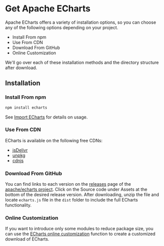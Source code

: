 # Get Apache ECharts

Apache ECharts offers a variety of installation options, so you can choose any of the following options depending on your project.

- Install From npm
- Use From CDN
- Download From GitHub
- Online Customization

We'll go over each of these installation methods and the directory structure after download.

## Installation

### Install From npm

```sh
npm install echarts
```

See [Import ECharts](${lang}/basics/import) for details on usage.

### Use From CDN

ECharts is available on the following free CDNs:

- [jsDelivr](https://www.jsdelivr.com/package/npm/echarts)
- [unpkg](https://unpkg.com/browse/echarts/)
- [cdnjs](https://cdnjs.com/libraries/echarts)

### Download From GitHub

You can find links to each version on the [releases](https://github.com/apache/echarts/releases) page of the [apache/echarts project](https://github.com/apache/echarts). Click on the Source code under Assets at the bottom of the desired release version. After downloading, unzip the file and locate `echarts.js` file in the `dist` folder to include the full ECharts functionality.

### Online Customization

If you want to introduce only some modules to reduce package size, you can use the [ECharts online customization](${mainSitePath}builder.html) function to create a customized download of ECharts.
